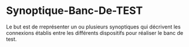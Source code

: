 # Synoptique-Banc-De-TEST
Le but est de rreprésenter un ou plusieurs synoptiques qui décrivent les connexions établis entre les différents dispositifs pour réaliser le banc de test.
